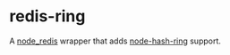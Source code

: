 redis-ring
==========

A [node_redis](https://github.com/mranney/node_redis) wrapper that adds [node-hash-ring](https://github.com/bnoguchi/node-hash-ring) support.
